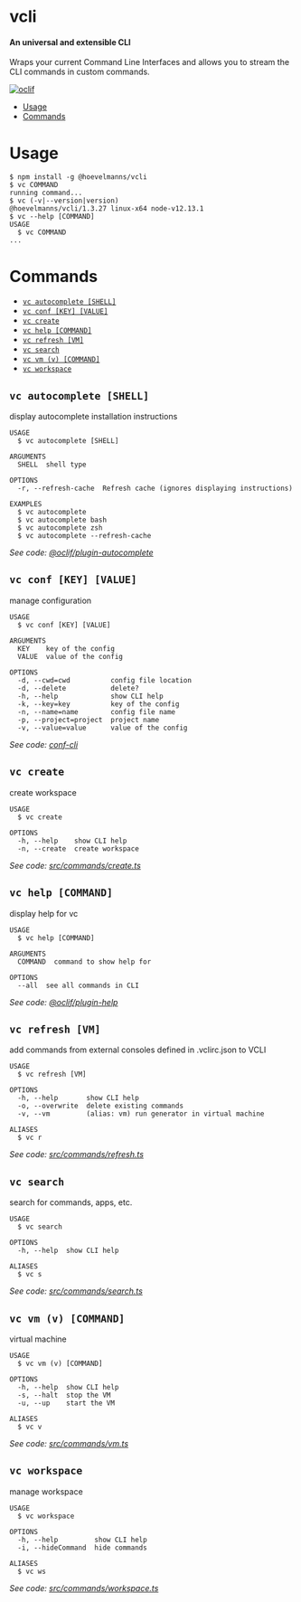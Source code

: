 vcli
====

#### An universal and extensible CLI
Wraps your current Command Line Interfaces and allows you to stream the CLI commands in custom commands. 


[![oclif](https://img.shields.io/badge/cli-oclif-brightgreen.svg)](https://oclif.io)

<!-- toc -->
* [Usage](#usage)
* [Commands](#commands)
<!-- tocstop -->
# Usage
<!-- usage -->
```sh-session
$ npm install -g @hoevelmanns/vcli
$ vc COMMAND
running command...
$ vc (-v|--version|version)
@hoevelmanns/vcli/1.3.27 linux-x64 node-v12.13.1
$ vc --help [COMMAND]
USAGE
  $ vc COMMAND
...
```
<!-- usagestop -->
# Commands
<!-- commands -->
* [`vc autocomplete [SHELL]`](#vc-autocomplete-shell)
* [`vc conf [KEY] [VALUE]`](#vc-conf-key-value)
* [`vc create`](#vc-create)
* [`vc help [COMMAND]`](#vc-help-command)
* [`vc refresh [VM]`](#vc-refresh-vm)
* [`vc search`](#vc-search)
* [`vc vm (v) [COMMAND]`](#vc-vm-v-command)
* [`vc workspace`](#vc-workspace)

## `vc autocomplete [SHELL]`

display autocomplete installation instructions

```
USAGE
  $ vc autocomplete [SHELL]

ARGUMENTS
  SHELL  shell type

OPTIONS
  -r, --refresh-cache  Refresh cache (ignores displaying instructions)

EXAMPLES
  $ vc autocomplete
  $ vc autocomplete bash
  $ vc autocomplete zsh
  $ vc autocomplete --refresh-cache
```

_See code: [@oclif/plugin-autocomplete](https://github.com/oclif/plugin-autocomplete/blob/v0.2.0/src/commands/autocomplete/index.ts)_

## `vc conf [KEY] [VALUE]`

manage configuration

```
USAGE
  $ vc conf [KEY] [VALUE]

ARGUMENTS
  KEY    key of the config
  VALUE  value of the config

OPTIONS
  -d, --cwd=cwd          config file location
  -d, --delete           delete?
  -h, --help             show CLI help
  -k, --key=key          key of the config
  -n, --name=name        config file name
  -p, --project=project  project name
  -v, --value=value      value of the config
```

_See code: [conf-cli](https://github.com/natzcam/conf-cli/blob/v0.1.9/src/commands/conf.ts)_

## `vc create`

create workspace

```
USAGE
  $ vc create

OPTIONS
  -h, --help    show CLI help
  -n, --create  create workspace
```

_See code: [src/commands/create.ts](https://github.com/hoevelmanns/vcli/blob/v1.3.27/src/commands/create.ts)_

## `vc help [COMMAND]`

display help for vc

```
USAGE
  $ vc help [COMMAND]

ARGUMENTS
  COMMAND  command to show help for

OPTIONS
  --all  see all commands in CLI
```

_See code: [@oclif/plugin-help](https://github.com/oclif/plugin-help/blob/v3.1.0/src/commands/help.ts)_

## `vc refresh [VM]`

add commands from external consoles defined in .vclirc.json to VCLI

```
USAGE
  $ vc refresh [VM]

OPTIONS
  -h, --help       show CLI help
  -o, --overwrite  delete existing commands
  -v, --vm         (alias: vm) run generator in virtual machine

ALIASES
  $ vc r
```

_See code: [src/commands/refresh.ts](https://github.com/hoevelmanns/vcli/blob/v1.3.27/src/commands/refresh.ts)_

## `vc search`

search for commands, apps, etc.

```
USAGE
  $ vc search

OPTIONS
  -h, --help  show CLI help

ALIASES
  $ vc s
```

_See code: [src/commands/search.ts](https://github.com/hoevelmanns/vcli/blob/v1.3.27/src/commands/search.ts)_

## `vc vm (v) [COMMAND]`

virtual machine

```
USAGE
  $ vc vm (v) [COMMAND]

OPTIONS
  -h, --help  show CLI help
  -s, --halt  stop the VM
  -u, --up    start the VM

ALIASES
  $ vc v
```

_See code: [src/commands/vm.ts](https://github.com/hoevelmanns/vcli/blob/v1.3.27/src/commands/vm.ts)_

## `vc workspace`

manage workspace

```
USAGE
  $ vc workspace

OPTIONS
  -h, --help         show CLI help
  -i, --hideCommand  hide commands

ALIASES
  $ vc ws
```

_See code: [src/commands/workspace.ts](https://github.com/hoevelmanns/vcli/blob/v1.3.27/src/commands/workspace.ts)_
<!-- commandsstop -->
